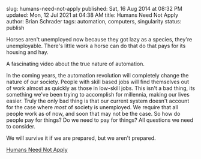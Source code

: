 slug: humans-need-not-apply
published: Sat, 16 Aug 2014 at 08:32 PM
updated: Mon, 12 Jul 2021 at 04:38 AM
title: Humans Need Not Apply
author: Brian Schrader
tags: automation, computers, singularity
status: publish

<div class='link'>Horses aren't unemployed now because they got lazy as a species, they're unemployable. There's little work a horse can do that do that pays for its housing and hay.</div>

A fascinating video about the true nature of automation. 

In the coming years, the automation revolution will completely change the nature of our society. People with skill based jobs will find themselves out of work almost as quickly as those in low-skill jobs. This isn't a bad thing, its something we've been trying to accomplish for millennia, making our lives easier. Truly the only bad thing is that our current system doesn't account for the case where *most* of society is unemployed. We require that all people work as of now, and soon that may not be the case. So how do people pay for things? Do we need to pay for things? All questions we need to consider.

We will survive it if we are prepared, but we aren't prepared. 

[Humans Need Not Apply](http://kottke.org/14/08/humans-need-not-apply)